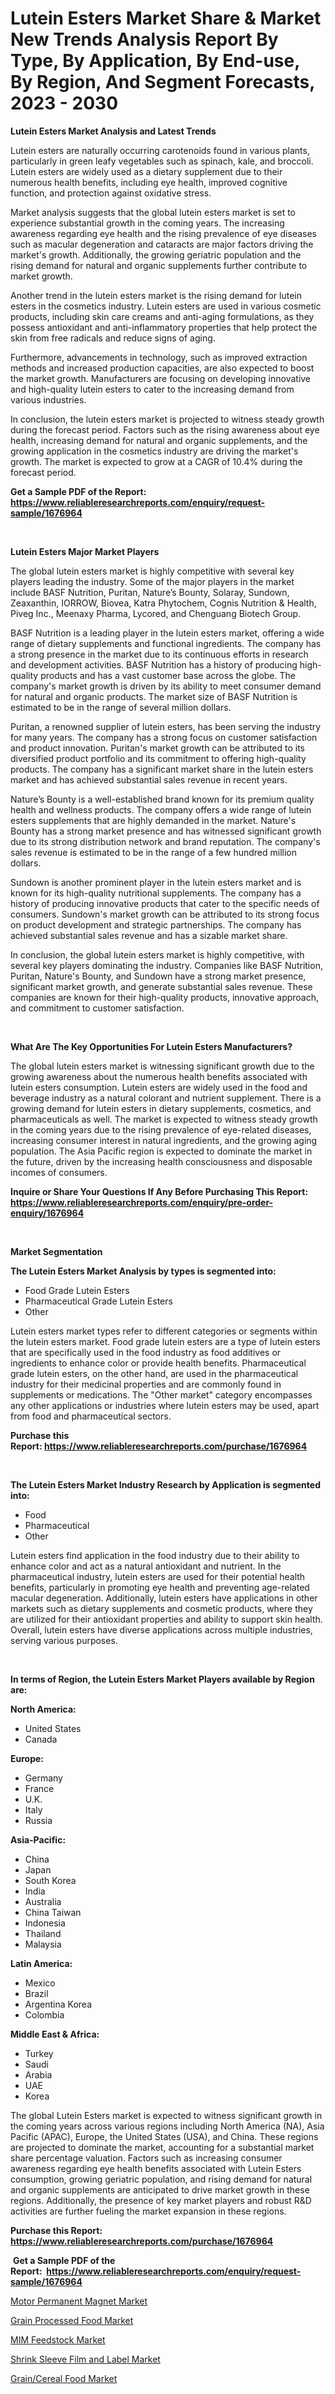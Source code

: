 <p><h1>Lutein Esters Market Share & Market New Trends Analysis Report By Type, By Application, By End-use, By Region, And Segment Forecasts, 2023 - 2030</h1></p><p><strong>Lutein Esters Market Analysis and Latest Trends</strong></p>
<p><p>Lutein esters are naturally occurring carotenoids found in various plants, particularly in green leafy vegetables such as spinach, kale, and broccoli. Lutein esters are widely used as a dietary supplement due to their numerous health benefits, including eye health, improved cognitive function, and protection against oxidative stress.</p><p>Market analysis suggests that the global lutein esters market is set to experience substantial growth in the coming years. The increasing awareness regarding eye health and the rising prevalence of eye diseases such as macular degeneration and cataracts are major factors driving the market's growth. Additionally, the growing geriatric population and the rising demand for natural and organic supplements further contribute to market growth.</p><p>Another trend in the lutein esters market is the rising demand for lutein esters in the cosmetics industry. Lutein esters are used in various cosmetic products, including skin care creams and anti-aging formulations, as they possess antioxidant and anti-inflammatory properties that help protect the skin from free radicals and reduce signs of aging.</p><p>Furthermore, advancements in technology, such as improved extraction methods and increased production capacities, are also expected to boost the market growth. Manufacturers are focusing on developing innovative and high-quality lutein esters to cater to the increasing demand from various industries.</p><p>In conclusion, the lutein esters market is projected to witness steady growth during the forecast period. Factors such as the rising awareness about eye health, increasing demand for natural and organic supplements, and the growing application in the cosmetics industry are driving the market's growth. The market is expected to grow at a CAGR of 10.4% during the forecast period.</p></p>
<p><strong>Get a Sample PDF of the Report:&nbsp; <a href="https://www.reliableresearchreports.com/enquiry/request-sample/1676964">https://www.reliableresearchreports.com/enquiry/request-sample/1676964</a></strong></p>
<p>&nbsp;</p>
<p><strong>Lutein Esters Major Market Players</strong></p>
<p><p>The global lutein esters market is highly competitive with several key players leading the industry. Some of the major players in the market include BASF Nutrition, Puritan, Nature’s Bounty, Solaray, Sundown, Zeaxanthin, IORROW, Biovea, Katra Phytochem, Cognis Nutrition & Health, Piveg Inc., Meenaxy Pharma, Lycored, and Chenguang Biotech Group.</p><p>BASF Nutrition is a leading player in the lutein esters market, offering a wide range of dietary supplements and functional ingredients. The company has a strong presence in the market due to its continuous efforts in research and development activities. BASF Nutrition has a history of producing high-quality products and has a vast customer base across the globe. The company's market growth is driven by its ability to meet consumer demand for natural and organic products. The market size of BASF Nutrition is estimated to be in the range of several million dollars.</p><p>Puritan, a renowned supplier of lutein esters, has been serving the industry for many years. The company has a strong focus on customer satisfaction and product innovation. Puritan's market growth can be attributed to its diversified product portfolio and its commitment to offering high-quality products. The company has a significant market share in the lutein esters market and has achieved substantial sales revenue in recent years.</p><p>Nature’s Bounty is a well-established brand known for its premium quality health and wellness products. The company offers a wide range of lutein esters supplements that are highly demanded in the market. Nature's Bounty has a strong market presence and has witnessed significant growth due to its strong distribution network and brand reputation. The company's sales revenue is estimated to be in the range of a few hundred million dollars.</p><p>Sundown is another prominent player in the lutein esters market and is known for its high-quality nutritional supplements. The company has a history of producing innovative products that cater to the specific needs of consumers. Sundown's market growth can be attributed to its strong focus on product development and strategic partnerships. The company has achieved substantial sales revenue and has a sizable market share.</p><p>In conclusion, the global lutein esters market is highly competitive, with several key players dominating the industry. Companies like BASF Nutrition, Puritan, Nature's Bounty, and Sundown have a strong market presence, significant market growth, and generate substantial sales revenue. These companies are known for their high-quality products, innovative approach, and commitment to customer satisfaction.</p></p>
<p>&nbsp;</p>
<p><strong>What Are The Key Opportunities For Lutein Esters Manufacturers?</strong></p>
<p><p>The global lutein esters market is witnessing significant growth due to the growing awareness about the numerous health benefits associated with lutein esters consumption. Lutein esters are widely used in the food and beverage industry as a natural colorant and nutrient supplement. There is a growing demand for lutein esters in dietary supplements, cosmetics, and pharmaceuticals as well. The market is expected to witness steady growth in the coming years due to the rising prevalence of eye-related diseases, increasing consumer interest in natural ingredients, and the growing aging population. The Asia Pacific region is expected to dominate the market in the future, driven by the increasing health consciousness and disposable incomes of consumers.</p></p>
<p><strong>Inquire or Share Your Questions If Any Before Purchasing This Report: <a href="https://www.reliableresearchreports.com/enquiry/pre-order-enquiry/1676964">https://www.reliableresearchreports.com/enquiry/pre-order-enquiry/1676964</a></strong></p>
<p>&nbsp;</p>
<p><strong>Market Segmentation</strong></p>
<p><strong>The Lutein Esters Market Analysis by types is segmented into:</strong></p>
<p><ul><li>Food Grade Lutein Esters</li><li>Pharmaceutical Grade Lutein Esters</li><li>Other</li></ul></p>
<p><p>Lutein esters market types refer to different categories or segments within the lutein esters market. Food grade lutein esters are a type of lutein esters that are specifically used in the food industry as food additives or ingredients to enhance color or provide health benefits. Pharmaceutical grade lutein esters, on the other hand, are used in the pharmaceutical industry for their medicinal properties and are commonly found in supplements or medications. The "Other market" category encompasses any other applications or industries where lutein esters may be used, apart from food and pharmaceutical sectors.</p></p>
<p><strong>Purchase this Report:&nbsp;<a href="https://www.reliableresearchreports.com/purchase/1676964">https://www.reliableresearchreports.com/purchase/1676964</a></strong></p>
<p>&nbsp;</p>
<p><strong>The Lutein Esters Market Industry Research by Application is segmented into:</strong></p>
<p><ul><li>Food</li><li>Pharmaceutical</li><li>Other</li></ul></p>
<p><p>Lutein esters find application in the food industry due to their ability to enhance color and act as a natural antioxidant and nutrient. In the pharmaceutical industry, lutein esters are used for their potential health benefits, particularly in promoting eye health and preventing age-related macular degeneration. Additionally, lutein esters have applications in other markets such as dietary supplements and cosmetic products, where they are utilized for their antioxidant properties and ability to support skin health. Overall, lutein esters have diverse applications across multiple industries, serving various purposes.</p></p>
<p>&nbsp;</p>
<p><strong>In terms of Region, the Lutein Esters Market Players available by Region are:</strong></p>
<p>
    <p> <strong> North America: </strong>
        <ul>
            <li>United States</li>
            <li>Canada</li>
        </ul>
        </p> 
    <p> <strong> Europe: </strong>
        <ul>
            <li>Germany</li>
            <li>France</li>
            <li>U.K.</li>
            <li>Italy</li>
            <li>Russia</li>
        </ul>
        </p> 
    <p> <strong> Asia-Pacific: </strong>
        <ul>
            <li>China</li>
            <li>Japan</li>
            <li>South Korea</li>
            <li>India</li>
            <li>Australia</li>
            <li>China Taiwan</li>
            <li>Indonesia</li>
            <li>Thailand</li>
            <li>Malaysia</li>
        </ul>
        </p> 
    <p> <strong> Latin America: </strong>
        <ul>
            <li>Mexico</li>
            <li>Brazil</li>
            <li>Argentina Korea</li>
            <li>Colombia</li>
        </ul>
        </p> 
    <p> <strong> Middle East & Africa: </strong>
        <ul>
            <li>Turkey</li>
            <li>Saudi</li>
            <li>Arabia</li>
            <li>UAE</li>
            <li>Korea</li>
        </ul>
    </p>
    </p>
<p><p>The global Lutein Esters market is expected to witness significant growth in the coming years across various regions including North America (NA), Asia Pacific (APAC), Europe, the United States (USA), and China. These regions are projected to dominate the market, accounting for a substantial market share percentage valuation. Factors such as increasing consumer awareness regarding eye health benefits associated with Lutein Esters consumption, growing geriatric population, and rising demand for natural and organic supplements are anticipated to drive market growth in these regions. Additionally, the presence of key market players and robust R&D activities are further fueling the market expansion in these regions.</p></p>
<p><strong>Purchase this Report: <a href="https://www.reliableresearchreports.com/purchase/1676964">https://www.reliableresearchreports.com/purchase/1676964</a></strong></p>
<p>&nbsp;<strong>Get a Sample PDF of the Report:&nbsp;&nbsp;<a href="https://www.reliableresearchreports.com/enquiry/request-sample/1676964">https://www.reliableresearchreports.com/enquiry/request-sample/1676964</a></strong></p>
<p><strong></strong></p>
<p><p><a href="https://github.com/NorbertYates/Market-Research-Report-List-2/blob/main/motor-permanent-magnet-market.md">Motor Permanent Magnet Market</a></p><p><a href="https://issuu.com/reportprime-2/docs/grain-processed-food-market-size-2030.pptx">Grain Processed Food Market</a></p><p><a href="https://github.com/RoccoManning/Market-Research-Report-List-2/blob/main/mim-feedstock-market.md">MIM Feedstock Market</a></p><p><a href="https://issuu.com/reportprime-2/docs/shrink-sleeve-film-and-label-market-size-2030.pptx">Shrink Sleeve Film and Label Market</a></p><p><a href="https://issuu.com/reportprime-2/docs/graincereal-food-market-size-2030.pptx">Grain/Cereal Food Market</a></p></p>
